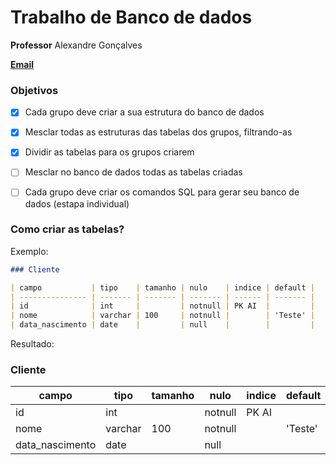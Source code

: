 # Trabalho de Banco de dados

**Professor** Alexandre Gonçalves

**[Email](mailto:gonc.alexandre@gmail.com)**

### Objetivos

- [x] Cada grupo deve criar a sua estrutura do banco de dados

- [x] Mesclar todas as estruturas das tabelas dos grupos, filtrando-as

- [x] Dividir as tabelas para os grupos criarem

- [ ] Mesclar no banco de dados todas as tabelas criadas

- [ ] Cada grupo deve criar os comandos SQL para gerar seu banco de dados (estapa individual)

### Como criar as tabelas?

Exemplo:

```markdown
### Cliente

| campo           | tipo    | tamanho | nulo    | indice | default |
| --------------- | ------- | ------- | ------- | ------ | ------- |
| id              | int     |         | notnull | PK AI  |         |
| nome            | varchar | 100     | notnull |        | 'Teste' |
| data_nascimento | date    |         | null    |        |         |
```

Resultado:

### Cliente

| campo           | tipo    | tamanho | nulo    | indice | default |
| --------------- | ------- | ------- | ------- | ------ | ------- |
| id              | int     |         | notnull | PK AI  |         |
| nome            | varchar | 100     | notnull |        | 'Teste' |
| data_nascimento | date    |         | null    |        |         |

